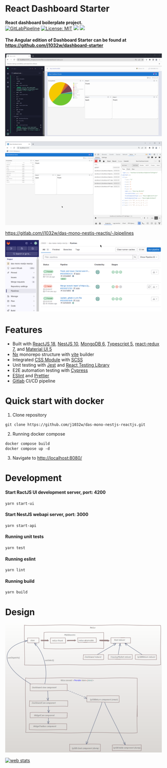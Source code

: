 # React Dashboard Starter
**React dashboard boilerplate project.**\
[![GitLabPipeline](https://gitlab.com/j1032w/das-mono-nestjs-reactjs/badges/main/pipeline.svg)](https://gitlab.com/j1032w/das-mono-nestjs-reactjs/-/pipelines)
[![License: MIT](https://img.shields.io/badge/License-MIT-yellow.svg)](https://opensource.org/licenses/MIT)
<a href="https://github.com/j1032w/das-mono-nestjs-reactjs" target="_blank"><img src="https://visitor-badge.laobi.icu/badge?page_id=j1032w.das-mono-nestjs-reactjs"></a>
[![](https://www.paypalobjects.com/en_US/i/btn/btn_donate_SM.gif)](https://www.paypal.com/donate/?hosted_button_id=29ZE3URD5V9Q8)

#### The Angular edition of Dashboard Starter can be found at https://github.com/j1032w/dashboard-starter




![Demo](documentations/react-das-cypress.gif)


![](documentations/redux-chrome.png)

https://gitlab.com/j1032w/das-mono-nestjs-reactjs/-/pipelines

[![GitLab](documentations/gitlab-pipeline.png)](https://gitlab.com/j1032w/react-dashboard-starter/-/pipelines)



# Features

- Built with  [ReactJS 18](https://react.dev/), [NestJS 10](https://nestjs.com/), [MongoDB 6](https://www.mongodb.com/), [Typescript 5](https://www.typescriptlang.org/), [react-redux 7](https://react-redux.js.org/), and [Material UI 5](https://mui.com/)
- [Nx](https://nx.dev/) monorepo structure with [vite](https://vitejs.dev/) builder  
- Integrated [CSS Module](https://github.com/css-modules/css-modules) with [SCSS](https://sass-lang.com/documentation/syntax) 
- Unit testing with [Jest](https://jestjs.io/) and [React Testing Library ](https://testing-library.com/docs/react-testing-library/intro/) 
- E2E automation testing with [Cypress](https://www.cypress.io/)
- [ESlint](https://eslint.org/) and [Prettier](https://prettier.io/)
- [Gitlab](https://gitlab.com/j1032w/react-dashboard-starter/-/pipelines) CI/CD pipeline




# Quick start with docker
1. Clone repository
```
git clone https://github.com/j1032w/das-mono-nestjs-reactjs.git
```
2. Running docker compose
```
docker compose build
docker compose up -d
```
3. Navigate to [http://localhost:8080/](http://localhost:4200/)


# Development

#### Start RactJS UI development server, port: 4200
```
yarn start-ui
``` 
#### Start NestJS webapi server, port: 3000
```
yarn start-api
``` 

#### Running unit tests
```
yarn test
```

#### Running eslint
```
yarn lint
```

#### Running build
``` 
yarn build
``` 

# Design

![Demo](documentations/design.png)


<a title="web stats" href="https://statcounter.com/" target="_blank"><img class="statcounter" src="https://c.statcounter.com/12895561/0/d6769449/1/" alt="web stats" referrerPolicy="no-referrer-when-downgrade"></a>

